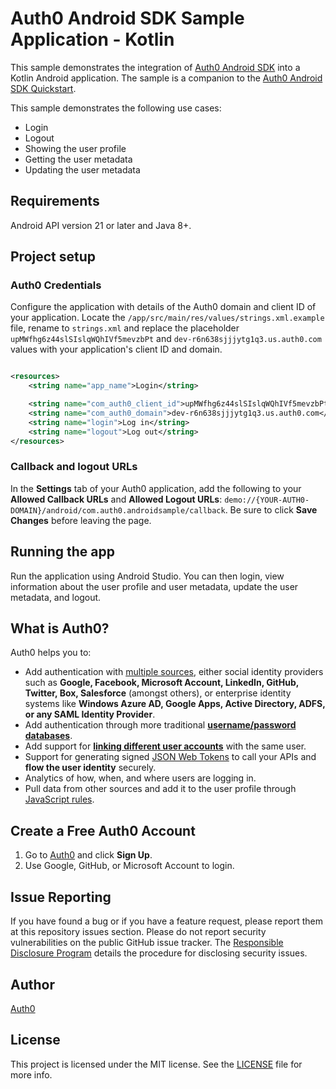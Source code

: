 # Auth0 Android SDK Sample Application - Kotlin

This sample demonstrates the integration of [Auth0 Android SDK](https://github.com/auth0/Auth0.Android) into a Kotlin Android application. The sample is a companion to the [Auth0 Android SDK Quickstart](https://auth0.com/docs/quickstart/native/android).

This sample demonstrates the following use cases:

- Login
- Logout
- Showing the user profile
- Getting the user metadata
- Updating the user metadata

## Requirements

Android API version 21 or later and Java 8+.

## Project setup

### Auth0 Credentials

Configure the application with details of the Auth0 domain and client ID of your application. Locate the `/app/src/main/res/values/strings.xml.example` file, rename to `strings.xml` and replace the placeholder `upMWfhg6z44slSIslqWQhIVf5mevzbPt` and `dev-r6n638sjjjytg1q3.us.auth0.com` values with your application's client ID and domain.

```xml

<resources>
    <string name="app_name">Login</string>

    <string name="com_auth0_client_id">upMWfhg6z44slSIslqWQhIVf5mevzbPt</string>
    <string name="com_auth0_domain">dev-r6n638sjjjytg1q3.us.auth0.com</string>
    <string name="login">Log in</string>
    <string name="logout">Log out</string>
</resources>

```

### Callback and logout URLs

In the **Settings** tab of your Auth0 application, add the following to your **Allowed Callback URLs** and **Allowed Logout URLs**: `demo://{YOUR-AUTH0-DOMAIN}/android/com.auth0.androidsample/callback`. Be sure to click **Save Changes** before leaving the page.

## Running the app

Run the application using Android Studio. You can then login, view information about the user profile and user metadata, update the user metadata, and logout. 

## What is Auth0?

Auth0 helps you to:

* Add authentication with [multiple sources](https://auth0.com/docs/identityproviders), either social identity providers such as **Google, Facebook, Microsoft Account, LinkedIn, GitHub, Twitter, Box, Salesforce** (amongst others), or enterprise identity systems like **Windows Azure AD, Google Apps, Active Directory, ADFS, or any SAML Identity Provider**.
* Add authentication through more traditional **[username/password databases](https://auth0.com/docs/connections/database/custom-db)**.
* Add support for **[linking different user accounts](https://auth0.com/docs/users/user-account-linking)** with the same user.
* Support for generating signed [JSON Web Tokens](https://auth0.com/docs/tokens/json-web-tokens) to call your APIs and **flow the user identity** securely.
* Analytics of how, when, and where users are logging in.
* Pull data from other sources and add it to the user profile through [JavaScript rules](https://auth0.com/docs/rules).

## Create a Free Auth0 Account

1. Go to [Auth0](https://auth0.com) and click **Sign Up**.
2. Use Google, GitHub, or Microsoft Account to login.

## Issue Reporting

If you have found a bug or if you have a feature request, please report them at this repository issues section. Please do not report security vulnerabilities on the public GitHub issue tracker. The [Responsible Disclosure Program](https://auth0.com/responsible-disclosure-policy) details the procedure for disclosing security issues.

## Author

[Auth0](https://auth0.com)

## License

This project is licensed under the MIT license. See the [LICENSE](../LICENSE) file for more info.
